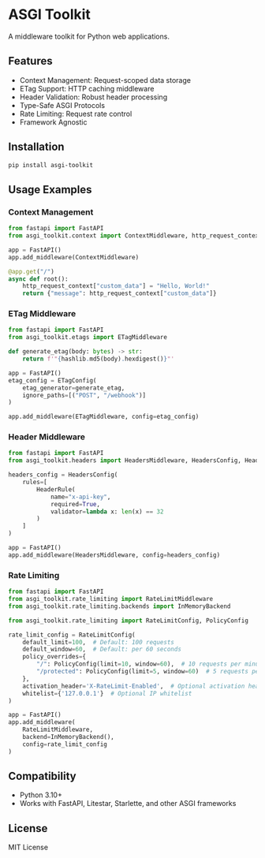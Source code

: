 # ASGI Toolkit

A middleware toolkit for Python web applications.

## Features

- Context Management: Request-scoped data storage
- ETag Support: HTTP caching middleware
- Header Validation: Robust header processing
- Type-Safe ASGI Protocols
- Rate Limiting: Request rate control
- Framework Agnostic

## Installation

```bash
pip install asgi-toolkit
```

## Usage Examples

### Context Management

```python
from fastapi import FastAPI
from asgi_toolkit.context import ContextMiddleware, http_request_context

app = FastAPI()
app.add_middleware(ContextMiddleware)

@app.get("/")
async def root():
    http_request_context["custom_data"] = "Hello, World!"
    return {"message": http_request_context["custom_data"]}
```

### ETag Middleware

```python
from fastapi import FastAPI
from asgi_toolkit.etags import ETagMiddleware

def generate_etag(body: bytes) -> str:
    return f'"{hashlib.md5(body).hexdigest()}"'

app = FastAPI()
etag_config = ETagConfig(
    etag_generator=generate_etag,
    ignore_paths=[("POST", "/webhook")]
)

app.add_middleware(ETagMiddleware, config=etag_config)
```

### Header Middleware

```python
from fastapi import FastAPI
from asgi_toolkit.headers import HeadersMiddleware, HeadersConfig, HeaderRule

headers_config = HeadersConfig(
    rules=[
        HeaderRule(
            name="x-api-key", 
            required=True, 
            validator=lambda x: len(x) == 32
        )
    ]
)

app = FastAPI()
app.add_middleware(HeadersMiddleware, config=headers_config)
```

### Rate Limiting

```python
from fastapi import FastAPI
from asgi_toolkit.rate_limiting import RateLimitMiddleware
from asgi_toolkit.rate_limiting.backends import InMemoryBackend

from asgi_toolkit.rate_limiting import RateLimitConfig, PolicyConfig

rate_limit_config = RateLimitConfig(
    default_limit=100,  # Default: 100 requests
    default_window=60,  # Default: per 60 seconds
    policy_overrides={
        "/": PolicyConfig(limit=10, window=60),  # 10 requests per minute
        "/protected": PolicyConfig(limit=5, window=60)  # 5 requests per minute
    },
    activation_header='X-RateLimit-Enabled',  # Optional activation header
    whitelist={'127.0.0.1'}  # Optional IP whitelist
)

app = FastAPI()
app.add_middleware(
    RateLimitMiddleware, 
    backend=InMemoryBackend(),
    config=rate_limit_config
)
```

## Compatibility

- Python 3.10+
- Works with FastAPI, Litestar, Starlette, and other ASGI frameworks

## License

MIT License
